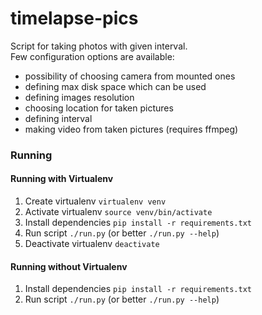 # timelapse-pics

Script for taking photos with given interval.  
Few configuration options are available:
- possibility of choosing camera from mounted ones
- defining max disk space which can be used
- defining images resolution
- choosing location for taken pictures
- defining interval
- making video from taken pictures (requires ffmpeg)

### Running

#### Running with Virtualenv
1. Create virtualenv `virtualenv venv`
2. Activate virtualenv `source venv/bin/activate`
3. Install dependencies `pip install -r requirements.txt`
4. Run script `./run.py` (or better `./run.py --help`)
5. Deactivate virtualenv `deactivate`

#### Running without Virtualenv
1. Install dependencies `pip install -r requirements.txt`
2. Run script `./run.py` (or better `./run.py --help`)

